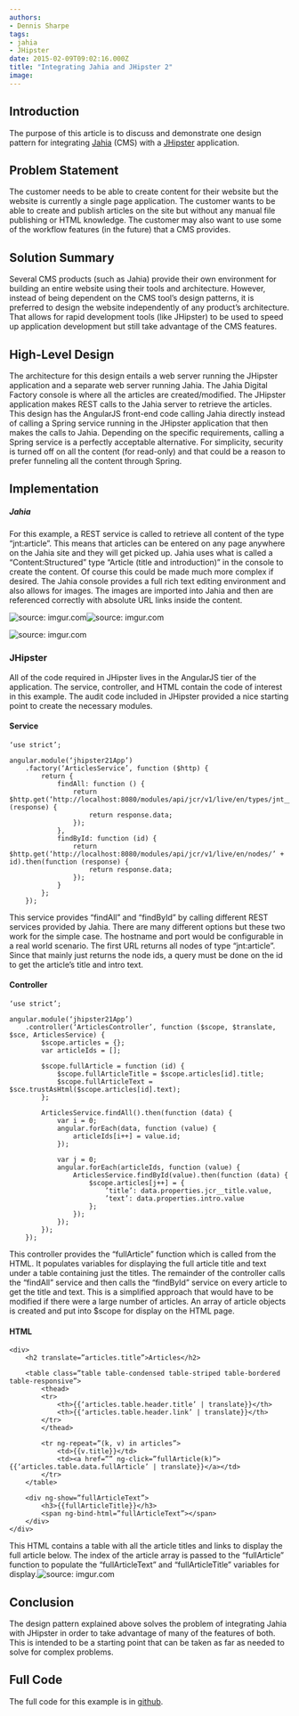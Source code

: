```yaml
---
authors:
- Dennis Sharpe
tags:
- jahia
- JHipster
date: 2015-02-09T09:02:16.000Z
title: "Integrating Jahia and JHipster 2"
image: 
---
```


## Introduction

The purpose of this article is to discuss and demonstrate one design pattern for integrating [Jahia](https://www.jahia.com/home) (CMS) with a [JHipster](https://jhipster.github.io/) application.

## Problem Statement

The customer needs to be able to create content for their website but the website is currently a single page application. The customer wants to be able to create and publish articles on the site but without any manual file publishing or HTML knowledge. The customer may also want to use some of the workflow features (in the future) that a CMS provides.

## Solution Summary

Several CMS products (such as Jahia) provide their own environment for building an entire website using their tools and architecture. However, instead of being dependent on the CMS tool’s design patterns, it is preferred to design the website independently of any product’s architecture. That allows for rapid development tools (like JHipster) to be used to speed up application development but still take advantage of the CMS features.

## High-Level Design

The architecture for this design entails a web server running the JHipster application and a separate web server running Jahia. The Jahia Digital Factory console is where all the articles are created/modified. The JHipster application makes REST calls to the Jahia server to retrieve the articles. This design has the AngularJS front-end code calling Jahia directly instead of calling a Spring service running in the JHipster application that then makes the calls to Jahia. Depending on the specific requirements, calling a Spring service is a perfectly acceptable alternative. For simplicity, security is turned off on all the content (for read-only) and that could be a reason to prefer funneling all the content through Spring.

## Implementation

##### Jahia

For this example, a REST service is called to retrieve all content of the type “jnt:article”. This means that articles can be entered on any page anywhere on the Jahia site and they will get picked up. Jahia uses what is called a “Content:Structured” type “Article (title and introduction)” in the console to create the content. Of course this could be made much more complex if desired. The Jahia console provides a full rich text editing environment and also allows for images. The images are imported into Jahia and then are referenced correctly with absolute URL links inside the content.

![](http://i.imgur.com/yphr22I.png "source: imgur.com")![](http://i.imgur.com/B5T8WTl.png "source: imgur.com")

![](http://i.imgur.com/uSAc8W3.png "source: imgur.com")

### JHipster

All of the code required in JHipster lives in the AngularJS tier of the application. The service, controller, and HTML contain the code of interest in this example. The audit code included in JHipster provided a nice starting point to create the necessary modules.

#### Service

```language-javascript
‘use strict’;

angular.module(‘jhipster21App’)
	.factory(‘ArticlesService’, function ($http) {
		return {
			findAll: function () {
				return $http.get(‘http://localhost:8080/modules/api/jcr/v1/live/en/types/jnt__article’).then(function (response) {
					return response.data;
				});
			},
			findById: function (id) {
				return $http.get(‘http://localhost:8080/modules/api/jcr/v1/live/en/nodes/’ + id).then(function (response) {
					return response.data;
				});
			}
		};
	});
```

 This service provides “findAll” and “findById” by calling different REST services provided by Jahia. There are many different options but these two work for the simple case. The hostname and port would be configurable in a real world scenario. The first URL returns all nodes of type “jnt:article”. Since that mainly just returns the node ids, a query must be done on the id to get the article’s title and intro text.

#### Controller

```language-javascript
‘use strict’;

angular.module(‘jhipster21App’)
	.controller(‘ArticlesController’, function ($scope, $translate, $sce, ArticlesService) {
		$scope.articles = {};
		var articleIds = [];

		$scope.fullArticle = function (id) {
			$scope.fullArticleTitle = $scope.articles[id].title;
			$scope.fullArticleText = $sce.trustAsHtml($scope.articles[id].text);
		};

		ArticlesService.findAll().then(function (data) {
			var i = 0;
			angular.forEach(data, function (value) {
				articleIds[i++] = value.id;
			});

			var j = 0;
			angular.forEach(articleIds, function (value) {
				ArticlesService.findById(value).then(function (data) {
					$scope.articles[j++] = {
						’title’: data.properties.jcr__title.value,
						’text’: data.properties.intro.value
					};
				});
			});
		});
	});
```

 This controller provides the “fullArticle” function which is called from the HTML. It populates variables for displaying the full article title and text under a table containing just the titles. The remainder of the controller calls the “findAll” service and then calls the “findById” service on every article to get the title and text. This is a simplified approach that would have to be modified if there were a large number of articles. An array of article objects is created and put into $scope for display on the HTML page.

#### HTML

```language-html
<div>
	<h2 translate=”articles.title”>Articles</h2>

	<table class=”table table-condensed table-striped table-bordered table-responsive”>
		<thead>
		<tr>
			<th>{{‘articles.table.header.title’ | translate}}</th>
			<th>{{‘articles.table.header.link’ | translate}}</th>
		</tr>
		</thead>

		<tr ng-repeat=”(k, v) in articles”>
			<td>{{v.title}}</td>
			<td><a href=”” ng-click=”fullArticle(k)”>{{‘articles.table.data.fullArticle’ | translate}}</a></td>
		</tr>
	</table>

	<div ng-show=”fullArticleText”>
		<h3>{{fullArticleTitle}}</h3>
		<span ng-bind-html=”fullArticleText”></span>
	</div>
</div>
```

 This HTML contains a table with all the article titles and links to display the full article below. The index of the article array is passed to the “fullArticle” function to populate the “fullArticleText” and “fullArticleTitle” variables for display.![](http://i.imgur.com/W7eEGVn.png "source: imgur.com")

## Conclusion

The design pattern explained above solves the problem of integrating Jahia with JHipster in order to take advantage of many of the features of both. This is intended to be a starting point that can be taken as far as needed to solve for complex problems.

## Full Code

The full code for this example is in [github](https://github.com/dsharpe/blog-jahia-jhipster2).
